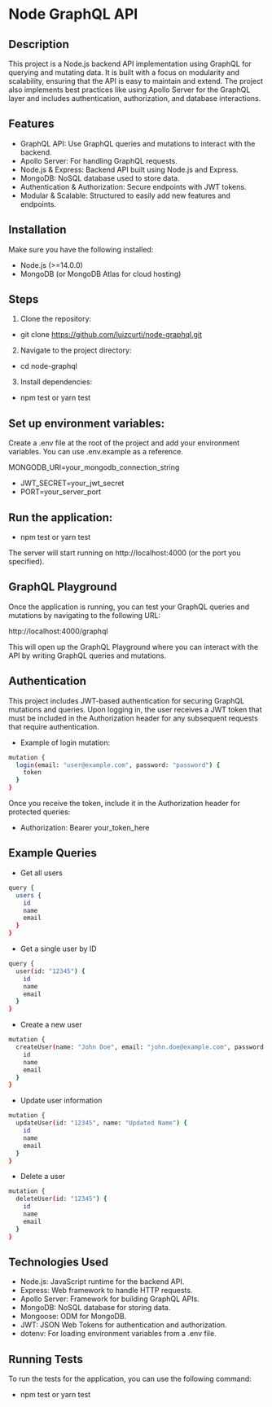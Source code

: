 # Node GraphQL API

## Description
This project is a Node.js backend API implementation using GraphQL for querying and mutating data. It is built with a focus on modularity and scalability, ensuring that the API is easy to maintain and extend. The project also implements best practices like using Apollo Server for the GraphQL layer and includes authentication, authorization, and database interactions.

## Features
- GraphQL API: Use GraphQL queries and mutations to interact with the backend.
- Apollo Server: For handling GraphQL requests.
- Node.js & Express: Backend API built using Node.js and Express.
- MongoDB: NoSQL database used to store data.
- Authentication & Authorization: Secure endpoints with JWT tokens.
- Modular & Scalable: Structured to easily add new features and endpoints.

## Installation
Make sure you have the following installed:
- Node.js (>=14.0.0)
- MongoDB (or MongoDB Atlas for cloud hosting)

## Steps
1. Clone the repository:
- git clone https://github.com/luizcurti/node-graphql.git

2. Navigate to the project directory:
- cd node-graphql

3. Install dependencies:
- npm test or yarn test

## Set up environment variables:

Create a .env file at the root of the project and add your environment variables. You can use .env.example as a reference.

MONGODB_URI=your_mongodb_connection_string
- JWT_SECRET=your_jwt_secret
- PORT=your_server_port

## Run the application:
- npm test or  yarn test

The server will start running on http://localhost:4000 (or the port you specified).

## GraphQL Playground
Once the application is running, you can test your GraphQL queries and mutations by navigating to the following URL:

http://localhost:4000/graphql

This will open up the GraphQL Playground where you can interact with the API by writing GraphQL queries and mutations.

## Authentication
This project includes JWT-based authentication for securing GraphQL mutations and queries. Upon logging in, the user receives a JWT token that must be included in the Authorization header for any subsequent requests that require authentication.

- Example of login mutation:

```bash
mutation {
  login(email: "user@example.com", password: "password") {
    token
  }
}
```

Once you receive the token, include it in the Authorization header for protected queries:
* Authorization: Bearer your_token_here

## Example Queries

- Get all users

```bash
query {
  users {
    id
    name
    email
  }
}
```

- Get a single user by ID

```bash
query {
  user(id: "12345") {
    id
    name
    email
  }
}
```

- Create a new user

```bash
mutation {
  createUser(name: "John Doe", email: "john.doe@example.com", password: "password123") {
    id
    name
    email
  }
}
```

- Update user information

```bash
mutation {
  updateUser(id: "12345", name: "Updated Name") {
    id
    name
    email
  }
}
```

- Delete a user

```bash
mutation {
  deleteUser(id: "12345") {
    id
    name
    email
  }
}
```

## Technologies Used
- Node.js: JavaScript runtime for the backend API.
- Express: Web framework to handle HTTP requests.
- Apollo Server: Framework for building GraphQL APIs.
- MongoDB: NoSQL database for storing data.
- Mongoose: ODM for MongoDB.
- JWT: JSON Web Tokens for authentication and authorization.
- dotenv: For loading environment variables from a .env file.

## Running Tests
To run the tests for the application, you can use the following command:
- npm test or  yarn test
